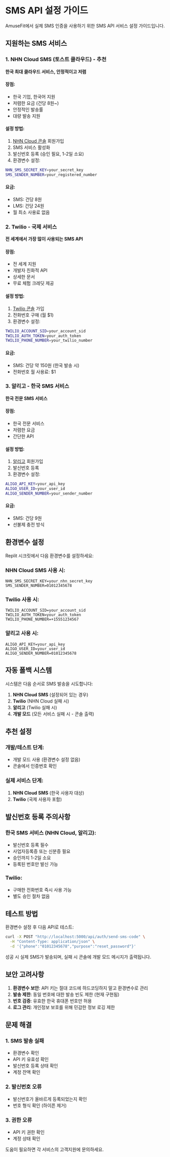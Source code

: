 # SMS API 설정 가이드

AmuseFit에서 실제 SMS 인증을 사용하기 위한 SMS API 서비스 설정 가이드입니다.

## 지원하는 SMS 서비스

### 1. NHN Cloud SMS (토스트 클라우드) - 추천
**한국 최대 클라우드 서비스, 안정적이고 저렴**

#### 장점:
- 한국 기업, 한국어 지원
- 저렴한 요금 (건당 8원~)
- 안정적인 발송률
- 대량 발송 지원

#### 설정 방법:
1. [NHN Cloud 콘솔](https://console.nhncloud.com) 회원가입
2. SMS 서비스 활성화
3. 발신번호 등록 (승인 필요, 1-2일 소요)
4. 환경변수 설정:
```bash
NHN_SMS_SECRET_KEY=your_secret_key
SMS_SENDER_NUMBER=your_registered_number
```

#### 요금:
- SMS: 건당 8원
- LMS: 건당 24원
- 월 최소 사용료 없음

### 2. Twilio - 국제 서비스
**전 세계에서 가장 많이 사용되는 SMS API**

#### 장점:
- 전 세계 지원
- 개발자 친화적 API
- 상세한 문서
- 무료 체험 크레딧 제공

#### 설정 방법:
1. [Twilio 콘솔](https://console.twilio.com) 가입
2. 전화번호 구매 (월 $1)
3. 환경변수 설정:
```bash
TWILIO_ACCOUNT_SID=your_account_sid
TWILIO_AUTH_TOKEN=your_auth_token
TWILIO_PHONE_NUMBER=your_twilio_number
```

#### 요금:
- SMS: 건당 약 150원 (한국 발송 시)
- 전화번호 월 사용료: $1

### 3. 알리고 - 한국 SMS 서비스
**한국 전문 SMS 서비스**

#### 장점:
- 한국 전문 서비스
- 저렴한 요금
- 간단한 API

#### 설정 방법:
1. [알리고](https://smartsms.aligo.in) 회원가입
2. 발신번호 등록
3. 환경변수 설정:
```bash
ALIGO_API_KEY=your_api_key
ALIGO_USER_ID=your_user_id
ALIGO_SENDER_NUMBER=your_sender_number
```

#### 요금:
- SMS: 건당 9원
- 선불제 충전 방식

## 환경변수 설정

Replit 시크릿에서 다음 환경변수를 설정하세요:

### NHN Cloud SMS 사용 시:
```
NHN_SMS_SECRET_KEY=your_nhn_secret_key
SMS_SENDER_NUMBER=01012345678
```

### Twilio 사용 시:
```
TWILIO_ACCOUNT_SID=your_account_sid
TWILIO_AUTH_TOKEN=your_auth_token
TWILIO_PHONE_NUMBER=+15551234567
```

### 알리고 사용 시:
```
ALIGO_API_KEY=your_api_key
ALIGO_USER_ID=your_user_id
ALIGO_SENDER_NUMBER=01012345678
```

## 자동 폴백 시스템

시스템은 다음 순서로 SMS 발송을 시도합니다:

1. **NHN Cloud SMS** (설정되어 있는 경우)
2. **Twilio** (NHN Cloud 실패 시)
3. **알리고** (Twilio 실패 시)
4. **개발 모드** (모든 서비스 실패 시 - 콘솔 출력)

## 추천 설정

### 개발/테스트 단계:
- 개발 모드 사용 (환경변수 설정 없음)
- 콘솔에서 인증번호 확인

### 실제 서비스 단계:
1. **NHN Cloud SMS** (한국 사용자 대상)
2. **Twilio** (국제 사용자 포함)

## 발신번호 등록 주의사항

### 한국 SMS 서비스 (NHN Cloud, 알리고):
- 발신번호 등록 필수
- 사업자등록증 또는 신분증 필요
- 승인까지 1-2일 소요
- 등록된 번호만 발신 가능

### Twilio:
- 구매한 전화번호 즉시 사용 가능
- 별도 승인 절차 없음

## 테스트 방법

환경변수 설정 후 다음 API로 테스트:

```bash
curl -X POST "http://localhost:5000/api/auth/send-sms-code" \
  -H "Content-Type: application/json" \
  -d '{"phone":"01012345678","purpose":"reset_password"}'
```

성공 시 실제 SMS가 발송되며, 실패 시 콘솔에 개발 모드 메시지가 출력됩니다.

## 보안 고려사항

1. **환경변수 보안**: API 키는 절대 코드에 하드코딩하지 말고 환경변수로 관리
2. **발송 제한**: 동일 번호에 대한 발송 빈도 제한 (현재 구현됨)
3. **번호 검증**: 유효한 한국 휴대폰 번호만 허용
4. **로그 관리**: 개인정보 보호를 위해 민감한 정보 로깅 제한

## 문제 해결

### 1. SMS 발송 실패
- 환경변수 확인
- API 키 유효성 확인
- 발신번호 등록 상태 확인
- 계정 잔액 확인

### 2. 발신번호 오류
- 발신번호가 올바르게 등록되었는지 확인
- 번호 형식 확인 (하이픈 제거)

### 3. 권한 오류
- API 키 권한 확인
- 계정 상태 확인

도움이 필요하면 각 서비스의 고객지원에 문의하세요.